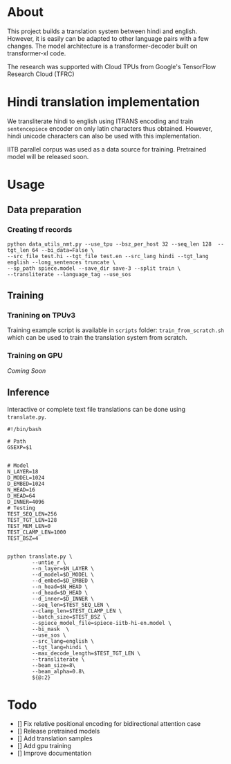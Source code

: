 # About

This project builds a translation system between hindi and english. However, it is easily can be adapted to other language pairs with a few changes. The model architecture is a transformer-decoder built on transformer-xl code.

The research was supported with Cloud TPUs from Google's TensorFlow Research Cloud (TFRC)

# Hindi translation implementation
We transliterate hindi to english using ITRANS encoding and train `sentencepiece` encoder on only latin characters thus obtained. However, hindi unicode characters can also be used with this implementation.

IITB parallel corpus was used as a data source for training. Pretrained model will be released soon.

# Usage

## Data preparation
### Creating tf records
```
python data_utils_nmt.py --use_tpu --bsz_per_host 32 --seq_len 128  --tgt_len 64 --bi_data=False \
--src_file test.hi --tgt_file test.en --src_lang hindi --tgt_lang english --long_sentences truncate \
--sp_path spiece.model --save_dir save-3 --split train \
--transliterate --language_tag --use_sos
```

## Training
### Tranining on TPUv3
Training example script is available in `scripts` folder: `train_from_scratch.sh` which can be used to train the translation system from scratch.

### Training on GPU
*Coming Soon*

## Inference
Interactive or complete text file translations can be done using `translate.py`. 
```
#!/bin/bash

# Path
GSEXP=$1


# Model
N_LAYER=18
D_MODEL=1024
D_EMBED=1024
N_HEAD=16
D_HEAD=64
D_INNER=4096
# Testing
TEST_SEQ_LEN=256
TEST_TGT_LEN=128
TEST_MEM_LEN=0
TEST_CLAMP_LEN=1000
TEST_BSZ=4


python translate.py \
        --untie_r \
        --n_layer=$N_LAYER \
        --d_model=$D_MODEL \
        --d_embed=$D_EMBED \
        --n_head=$N_HEAD \
        --d_head=$D_HEAD \
        --d_inner=$D_INNER \
        --seq_len=$TEST_SEQ_LEN \
        --clamp_len=$TEST_CLAMP_LEN \
        --batch_size=$TEST_BSZ \
        --spiece_model_file=spiece-iitb-hi-en.model \
        --bi_mask  \
        --use_sos \
        --src_lang=english \
        --tgt_lang=hindi \
        --max_decode_length=$TEST_TGT_LEN \
        --transliterate \
        --beam_size=8\
        --beam_alpha=0.8\
        ${@:2}

```


# Todo
- [] Fix relative positional encoding for bidirectional attention case
- [] Release pretrained models
- [] Add translation samples
- [] Add gpu training
- [] Improve documentation

